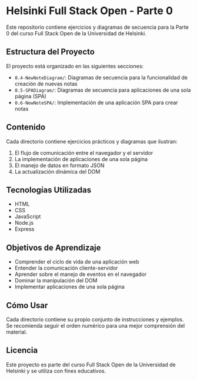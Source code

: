 # Helsinki Full Stack Open - Parte 0

Este repositorio contiene ejercicios y diagramas de secuencia para la Parte 0 del curso Full Stack Open de la Universidad de Helsinki.

## Estructura del Proyecto

El proyecto está organizado en las siguientes secciones:

- `0.4-NewNoteDiagram/`: Diagramas de secuencia para la funcionalidad de creación de nuevas notas
- `0.5-SPADiagram/`: Diagramas de secuencia para aplicaciones de una sola página (SPA)
- `0.6-NewNoteSPA/`: Implementación de una aplicación SPA para crear notas

## Contenido

Cada directorio contiene ejercicios prácticos y diagramas que ilustran:

1. El flujo de comunicación entre el navegador y el servidor
2. La implementación de aplicaciones de una sola página
3. El manejo de datos en formato JSON
4. La actualización dinámica del DOM

## Tecnologías Utilizadas

- HTML
- CSS
- JavaScript
- Node.js
- Express

## Objetivos de Aprendizaje

- Comprender el ciclo de vida de una aplicación web
- Entender la comunicación cliente-servidor
- Aprender sobre el manejo de eventos en el navegador
- Dominar la manipulación del DOM
- Implementar aplicaciones de una sola página

## Cómo Usar

Cada directorio contiene su propio conjunto de instrucciones y ejemplos. Se recomienda seguir el orden numérico para una mejor comprensión del material.

## Licencia

Este proyecto es parte del curso Full Stack Open de la Universidad de Helsinki y se utiliza con fines educativos.
